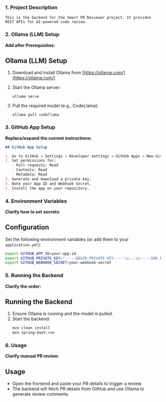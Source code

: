 ### 1. Project Description
`This is the backend for the Smart PR Reviewer project. It provides REST APIs for AI-powered code review.`

### 2. Ollama (LLM) Setup
**Add after Prerequisites:**

## Ollama (LLM) Setup

1. Download and install Ollama from [https://ollama.com/](https://ollama.com/)

2. Start the Ollama server:

   ```ollama serve```


3. Pull the required model (e.g., CodeLlama):
 
   ```ollama pull codellama```



### 3. GitHub App Setup
**Replace/expand the current instructions:**
```markdown
## GitHub App Setup

1. Go to GitHub → Settings → Developer settings → GitHub Apps → New GitHub App.
2. Set permissions for:
   - Pull requests: Read
   - Contents: Read
   - Metadata: Read
3. Generate and download a private key.
4. Note your App ID and Webhook Secret.
5. Install the app on your repository.
```

### 4. Environment Variables
**Clarify how to set secrets:**

## Configuration

Set the following environment variables (or add them to your `application.yml`):

```bash
export GITHUB_APP_ID=your-app-id
export GITHUB_PRIVATE_KEY="-----BEGIN PRIVATE KEY-----\n...\n-----END PRIVATE KEY-----"
export GITHUB_WEBHOOK_SECRET=your-webhook-secret
```


### 5. Running the Backend
**Clarify the order:**

## Running the Backend

1. Ensure Ollama is running and the model is pulled.
2. Start the backend:
   ```bash
   mvn clean install
   mvn spring-boot:run
   ```


### 6. Usage
**Clarify manual PR review:**

## Usage

- Open the frontend and paste your PR details to trigger a review.
- The backend will fetch PR details from GitHub and use Ollama to generate review comments.
